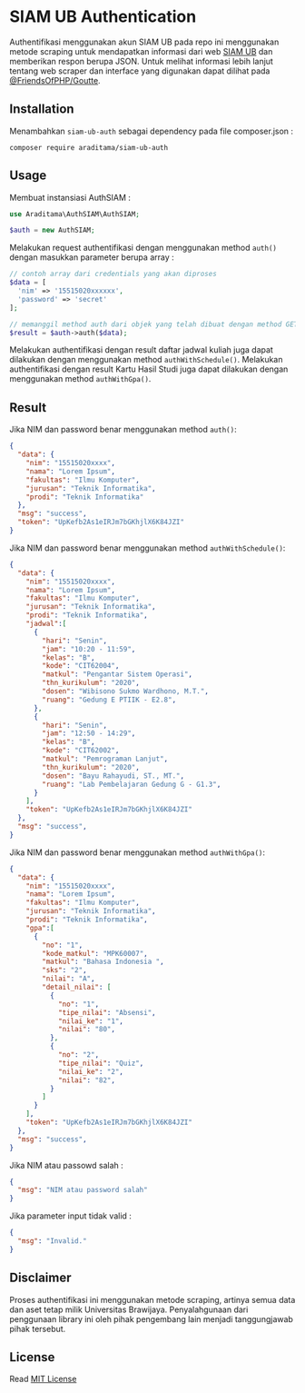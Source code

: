 # SIAM UB Authentication

Authentifikasi menggunakan akun SIAM UB pada repo ini menggunakan metode scraping untuk mendapatkan informasi dari web [SIAM UB](https://siam.ub.ac.id) dan memberikan respon berupa JSON.
Untuk melihat informasi lebih lanjut tentang web scraper dan interface yang digunakan dapat dilihat pada [@FriendsOfPHP/Goutte](https://github.com/FriendsOfPHP/Goutte).

## Installation

Menambahkan ``siam-ub-auth`` sebagai dependency pada file composer.json :

```
composer require araditama/siam-ub-auth
```

## Usage

Membuat instansiasi AuthSIAM :
```php
use Araditama\AuthSIAM\AuthSIAM;

$auth = new AuthSIAM;
```

Melakukan request authentifikasi dengan menggunakan method ``auth()`` dengan masukkan parameter berupa array :
```php
// contoh array dari credentials yang akan diproses
$data = [
  'nim' => '15515020xxxxxx',
  'password' => 'secret'
];

// memanggil method auth dari objek yang telah dibuat dengan method GET
$result = $auth->auth($data);
```

Melakukan authentifikasi dengan result daftar jadwal kuliah juga dapat dilakukan dengan menggunakan method ``authWithSchedule()``.
Melakukan authentifikasi dengan result Kartu Hasil Studi juga dapat dilakukan dengan menggunakan method ``authWithGpa()``.

## Result
Jika NIM dan password benar menggunakan method ``auth()``:
```json
{
  "data": {
    "nim": "15515020xxxx",
    "nama": "Lorem Ipsum",
    "fakultas": "Ilmu Komputer",
    "jurusan": "Teknik Informatika",
    "prodi": "Teknik Informatika"
  },
  "msg": "success",
  "token": "UpKefb2As1eIRJm7bGKhjlX6K84JZI"
}
```

Jika NIM dan password benar menggunakan method ``authWithSchedule()``:
```json
{
  "data": {
    "nim": "15515020xxxx",
    "nama": "Lorem Ipsum",
    "fakultas": "Ilmu Komputer",
    "jurusan": "Teknik Informatika",
    "prodi": "Teknik Informatika",
    "jadwal":[
      {
        "hari": "Senin",
        "jam": "10:20 - 11:59",
        "kelas": "B",
        "kode": "CIT62004",
        "matkul": "Pengantar Sistem Operasi",
        "thn_kurikulum": "2020",
        "dosen": "Wibisono Sukmo Wardhono, M.T.",
        "ruang": "Gedung E PTIIK - E2.8",
      },
      {
        "hari": "Senin",
        "jam": "12:50 - 14:29",
        "kelas": "B",
        "kode": "CIT62002",
        "matkul": "Pemrograman Lanjut",
        "thn_kurikulum": "2020",
        "dosen": "Bayu Rahayudi, ST., MT.",
        "ruang": "Lab Pembelajaran Gedung G - G1.3",
      }
    ],
    "token": "UpKefb2As1eIRJm7bGKhjlX6K84JZI"
  },
  "msg": "success",
}
```

Jika NIM dan password benar menggunakan method ``authWithGpa()``:
```json
{
  "data": {
    "nim": "15515020xxxx",
    "nama": "Lorem Ipsum",
    "fakultas": "Ilmu Komputer",
    "jurusan": "Teknik Informatika",
    "prodi": "Teknik Informatika",
    "gpa":[
      {
        "no": "1",
        "kode_matkul": "MPK60007",
        "matkul": "Bahasa Indonesia ",
        "sks": "2",
        "nilai": "A",
        "detail_nilai": [
          {
            "no": "1",
            "tipe_nilai": "Absensi",
            "nilai_ke": "1",
            "nilai": "80",
          },
          {
            "no": "2",
            "tipe_nilai": "Quiz",
            "nilai_ke": "2",
            "nilai": "82",
          }
        ]
      }
    ],
    "token": "UpKefb2As1eIRJm7bGKhjlX6K84JZI"
  },
  "msg": "success",
}
```

Jika NIM atau passowd salah :
```json
{
  "msg": "NIM atau password salah"
}
```

Jika parameter input tidak valid :
```json
{
  "msg": "Invalid."
}
```

## Disclaimer
Proses authentifikasi ini menggunakan metode scraping, artinya semua data dan aset tetap milik Universitas Brawijaya.
Penyalahgunaan dari penggunaan library ini oleh pihak pengembang lain menjadi tanggungjawab pihak tersebut.

## License
Read [MIT License](LICENSE)
